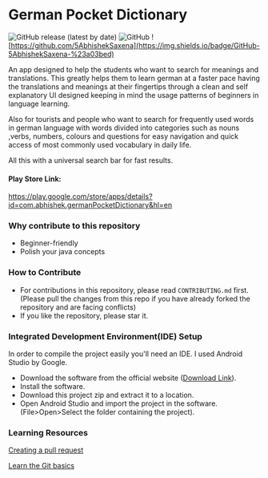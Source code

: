 # German Pocket Dictionary
![GitHub release (latest by date)](https://img.shields.io/github/v/release/5AbhishekSaxena/GermanPocketDictionary)
![GitHub](https://img.shields.io/github/license/5AbhishekSaxena/GermanPocketDictionary)
![https://github.com/5AbhishekSaxena](https://img.shields.io/badge/GitHub-5AbhishekSaxena-%23a03bed)

An app designed to help the students who want to search for meanings and translations. This greatly helps them to learn german at a faster pace having the translations and meanings at their fingertips through a clean and self explanatory UI designed keeping in mind the usage patterns of beginners in language learning.

Also for tourists and people who want to search for frequently used words in german language with words divided into categories such as nouns ,verbs, numbers, colours and questions for easy navigation and quick access of most commonly used vocabulary in daily life.

All this with a universal search bar for fast results.

#### Play Store Link: 
https://play.google.com/store/apps/details?id=com.abhishek.germanPocketDictionary&hl=en

### Why contribute to this repository
- Beginner-friendly
- Polish your java concepts

### How to Contribute
- For contributions in this repository, please read `CONTRIBUTING.md` first. (Please pull the changes from this repo if you have already forked the repository and are facing conflicts)
- If you like the repository, please star it.

### Integrated Development Environment(IDE) Setup
In order to compile the project easily you'll need an IDE. I used Android Studio by Google.
- Download the software from the official website ([Download Link](https://developer.android.com/studio)).
- Install the software.
- Download this project zip and extract it to a location.
- Open Android Studio and import the project in the software.(File>Open>Select the folder containing the project). 

### Learning Resources

[Creating a pull request](https://services.github.com/on-demand/intro-to-github/create-pull-request)

[Learn the Git basics](https://try.github.io)
